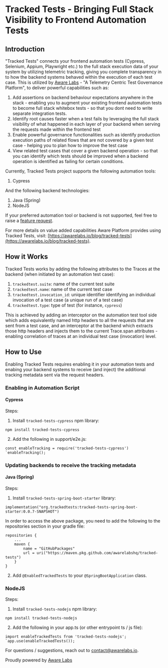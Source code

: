 # Tracked Tests - Bringing Full Stack Visibility to Frontend Automation Tests

## Introduction

"Tracked Tests" connects your frontend automation tests (Cypress, Selenium, Appium, Playwright etc.) to the full stack execution data of your system by utilizing telemetric tracking, giving you complete transparency in to how the backend systems behaved within the execution of each test case. This is utilized by [Aware Labs](https://awarelabs.io) - "A Telemetry Centric Test Governance Platform", to deliver powerful capabilities such as:
1) Add assertions on backend behaviour expectations anywhere in the stack - enabling you to augment your existing frontend automation tests to become full stack whitebox tests - so that you dont need to write separate integration tests.
2) Identify root causes faster when a test fails by leveraging the full stack visibility of what happened in each layer of your backend when serving the requests made within the frontend test
3) Enable powerful governance functionalities such as identify production execution paths of related flows that are not covered by a given test case - helping you to plan how to improve the test case
4) View related test cases that cover a given backend operation - so that you can identify which tests should be improved when a backend operation is identified as failing for certain conditions.

Currently, Tracked Tests project supports the following automation tools:
1) Cypress

And the following backend technologies:
1) Java (Spring)
2) NodeJS

If your preferred automation tool or backend is not supported, feel free to raise a [feature request](https://github.com/awarelabshq/tracked-tests/issues/new).

For more details on value added capabilities Aware Platform provides using Tracked Tests, visit: [https://awarelabs.io/blog/tracked-tests](https://awarelabs.io/blog/tracked-tests).

## How it Works

Tracked Tests works by adding the following attributes to the Traces at the backend (when initiated by an automation test case):

1) `trackedtest.suite`: name of the current test suite
2) `trackedtest.name`: name of the current test case
3) `trackedtest.invocation_id`: unique identifier identifying an individual invocation of a test case (a unique run of a test case)
4) `trackedtest.type`: type of test (for instance, `cypress`)

This is achieved by adding an interceptor on the automation test tool side which adds equivalently named http headers to all the requests that are sent from a test case, and an interceptor at the backend which extracts those http headers and injects them to the current Trace.span attributes - enabling correlation of traces at an individual test case (invocation) level.

## How to Use

Enabling Tracked Tests requires enabling it in your automation tests and enabing your backend systems to receive (and inject) the additional tracking metadata sent via the request headers.

### Enabling in Automation Script

#### Cypress

Steps:

1) Install `tracked-tests-cypress` npm library:  

```
npm install tracked-tests-cypress
``` 

  
2) Add the following in support/e2e.js:  

```
const enableTracking = require('tracked-tests-cypress')
`enableTracking();
```

  
### Updating backends to receive the tracking metadata

#### Java (Spring)

Steps:

1) Install `tracked-tests-spring-boot-starter` library:  

```
implementation("org.trackedtests:tracked-tests-spring-boot-starter:0.0.7-SNAPSHOT")
```

In order to access the above package, you need to add the following to the repositories section in your gradle file:

```
repositories {
    ...
    maven {
        name = "GitHubPackages"
        url = uri("https://maven.pkg.github.com/awarelabshq/tracked-tests")
    }
}
```
  
2) Add `@EnabledTrackedTests` to your `@SpringBootApplication` class.

### NodeJS

Steps:

1) Install `tracked-tests-nodejs` npm library:  

```
npm install tracked-tests-nodejs
```

  
2) Add the following in your app.ts (or other entrypoint ts / js file):  

```
import enableTrackedTests from 'tracked-tests-nodejs';
`app.use(enableTrackedTests());
```


For questions / suggestions, reach out to [contact@awarelabs.io](mailto:contact@awarelabs.io).

Proudly powered by [Aware Labs](https://awarelabs.io)

